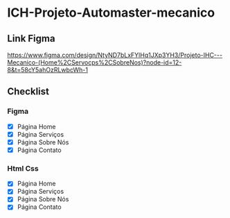 # ICH-Projeto-Automaster-mecanico

## Link Figma
https://www.figma.com/design/NtyND7bLxFYlHq1JXp3YH3/Projeto-IHC---Mecanico-(Home%2CServocps%2CSobreNos)?node-id=12-8&t=58cY5ahOzRLwbcWh-1

## Checklist

### Figma
- [X] Página Home
- [X] Página Serviços
- [X] Página Sobre Nós
- [X] Página Contato

### Html Css
- [X] Página Home
- [X] Página Serviços
- [X] Página Sobre Nós
- [X] Página Contato